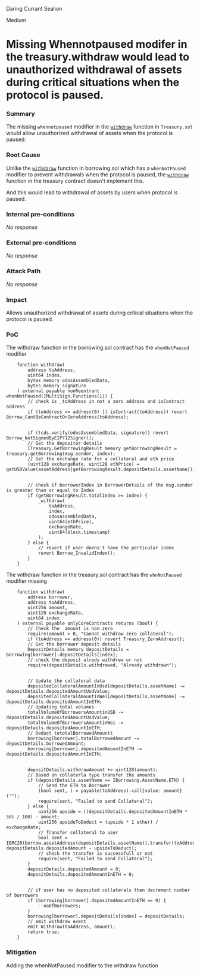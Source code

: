 Daring Currant Sealion

Medium

# Missing Whennotpaused modifer in the treasury.withdraw would lead to  unauthorized withdrawal of assets during critical situations when the protocol is paused.

### Summary

The missing `whennotpaused` modifier in the [`withdraw`](https://github.com/sherlock-audit/2024-11-autonomint/blob/main/Blockchain/Blockchian/contracts/Core_logic/Treasury.sol#L226-L276) function in `Treasury.sol` would allow unauthorized withdrawal of assets when the protocol is paused.

### Root Cause

Unlike the [`withdDraw`](https://github.com/sherlock-audit/2024-11-autonomint/blob/main/Blockchain/Blockchian/contracts/Core_logic/borrowing.sol#L281-L286) function in borrowing.sol which has a `whenNotPaused` modifier to prevent withdrawals when the protocol is paused, the [`withdraw`](https://github.com/sherlock-audit/2024-11-autonomint/blob/main/Blockchain/Blockchian/contracts/Core_logic/Treasury.sol#L226-L232) function in the treasury contract doesn't implement this.

And this would lead to withdrawal of assets by users when protocol is paused.

### Internal pre-conditions

_No response_

### External pre-conditions

_No response_

### Attack Path

_No response_

### Impact

Allows unauthorized withdrawal of assets during critical situations when the protocol is paused.

### PoC

The withdraw function in the borrowing.sol contract has the `whenNotPaused` modifier
```solidity
    function withDraw(
        address toAddress,
        uint64 index,
        bytes memory odosAssembledData,
        bytes memory signature
    ) external payable nonReentrant whenNotPaused(IMultiSign.Functions(1)) {
        // check is _toAddress in not a zero address and isContract address
        if (toAddress == address(0) || isContract(toAddress)) revert Borrow_CantBeContractOrZeroAddress(toAddress);


        if (!cds.verify(odosAssembledData, signature)) revert Borrow_NotSignedByEIP712Signer();
        // Get the depositor details
        ITreasury.GetBorrowingResult memory getBorrowingResult = treasury.getBorrowing(msg.sender, index);
        // Get the exchange rate for a collateral and eth price
        (uint128 exchangeRate, uint128 ethPrice) = getUSDValue(assetAddress[getBorrowingResult.depositDetails.assetName]);


        // check if borrowerIndex in BorrowerDetails of the msg.sender is greater than or equal to Index
        if (getBorrowingResult.totalIndex >= index) {
            _withdraw(
                toAddress,
                index,
                odosAssembledData,
                uint64(ethPrice),
                exchangeRate,
                uint64(block.timestamp)
            );
        } else {
            // revert if user doens't have the perticular index
            revert Borrow_InvalidIndex();
        }
    }
```

The withdraw function in the treasury.sol contract has the `whnNotPaused` modifier missing 
```solidity
    function withdraw(
        address borrower,
        address toAddress,
        uint256 amount,
        uint128 exchangeRate,
        uint64 index
    ) external payable onlyCoreContracts returns (bool) {
        // Check the _amount is non zero
        require(amount > 0, "Cannot withdraw zero collateral");
        if (toAddress == address(0)) revert Treasury_ZeroAddress();
        // Get the borrower deposit details
        DepositDetails memory depositDetails = borrowing[borrower].depositDetails[index];
        // check the deposit alredy withdrew or not
        require(depositDetails.withdrawed, "Already withdrawn");


        // Update the collateral data
        depositedCollateralAmountInUsd[depositDetails.assetName] -= depositDetails.depositedAmountUsdValue;
        depositedCollateralAmountInWei[depositDetails.assetName] -= depositDetails.depositedAmountInETH;
        // Updating total volumes
        totalVolumeOfBorrowersAmountinUSD -= depositDetails.depositedAmountUsdValue;
        totalVolumeOfBorrowersAmountinWei -= depositDetails.depositedAmountInETH;
        // Deduct tototalBorrowedAmountt
        borrowing[borrower].totalBorrowedAmount -= depositDetails.borrowedAmount;
        borrowing[borrower].depositedAmountInETH -= depositDetails.depositedAmountInETH;


        depositDetails.withdrawAmount += uint128(amount);
        // Based on collaterla type transfer the amounts
        if (depositDetails.assetName == IBorrowing.AssetName.ETH) {
            // Send the ETH to Borrower
            (bool sent, ) = payable(toAddress).call{value: amount}("");
            require(sent, "Failed to send Collateral");
        } else {
            uint256 upside = ((depositDetails.depositedAmountInETH * 50) / 100) - amount;
            uint256 upsideToDeduct = (upside * 1 ether) / exchangeRate;
            // Transfer collateral to user
            bool sent = IERC20(borrow.assetAddress(depositDetails.assetName)).transfer(toAddress, depositDetails.depositedAmount - upsideToDeduct);
            // check the transfer is successfull or not
            require(sent, "Failed to send Collateral");
        }
        depositDetails.depositedAmount = 0;
        depositDetails.depositedAmountInETH = 0;


        // if user has no deposited collaterals then decrement number of borrowers
        if (borrowing[borrower].depositedAmountInETH == 0) {
            --noOfBorrowers;
        }
        borrowing[borrower].depositDetails[index] = depositDetails;
        // emit withdraw event
        emit Withdraw(toAddress, amount);
        return true;
    }
```


### Mitigation

Adding the whenNotPaused modifier to the withdraw function